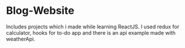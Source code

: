 # Blog-Website
Includes projects which i made while learning ReactJS.
I used redux for calculator, hooks for to-do app and there is an api example made with weatherApi.
